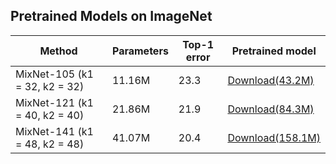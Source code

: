 ## Pretrained Models on ImageNet

| Method | Parameters | Top-1 error | Pretrained model |
| - | - | - | - |
| MixNet-105 (k1 = 32, k2 = 32) | 11.16M | 23.3 | [Download(43.2M)](https://pan.baidu.com/s/1q-LjwofEu2nM7feZClTA7w) |
| MixNet-121 (k1 = 40, k2 = 40) | 21.86M | 21.9 | [Download(84.3M)](https://pan.baidu.com/s/1wIzkO0UVIXd_BPx_lmT7_w) |
| MixNet-141 (k1 = 48, k2 = 48) | 41.07M | 20.4 | [Download(158.1M)](https://pan.baidu.com/s/1lYczUcAczhkQqpEwjZT66Q) |